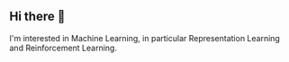 ## Hi there 👋

I'm interested in Machine Learning, in particular Representation Learning and Reinforcement Learning.
